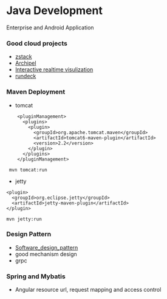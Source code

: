 # Java Development
Enterprise and Android Application

### Good cloud projects

- [zstack](https://github.com/zstackorg/zstack)
- [Archipel](https://github.com/ArchipelProject/Archipel)
- [Interactive realtime visulization](https://github.com/bokeh/bokeh)
- [rundeck](https://github.com/rundeck/rundeck)


### Maven Deployment

- tomcat

```
    <pluginManagement>
      <plugins>
        <plugin>
          <groupId>org.apache.tomcat.maven</groupId>
          <artifactId>tomcat6-maven-plugin</artifactId>
          <version>2.2</version>
        </plugin>
      </plugins>
    </pluginManagement>  
```
` mvn tomcat:run`

- jetty

```
<plugin>
  <groupId>org.eclipse.jetty</groupId>
  <artifactId>jetty-maven-plugin</artifactId>
</plugin>
```
`mvn jetty:run`

### Design Pattern

- [Software_design_pattern](https://en.wikipedia.org/wiki/Software_design_pattern)
- good mechanism design
- grpc

### Spring and Mybatis

- Angular resource url, request mapping and access control
